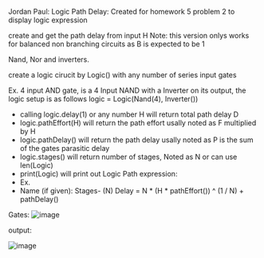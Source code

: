 Jordan Paul:
Logic Path Delay: Created for homework 5 problem 2 to display logic expression

create and get the path delay from input H
Note: this version onlys works for balanced non branching circuits as B is expected to be 1

Nand, Nor and inverters.

create a logic cirucit by Logic() with any number of series input gates

Ex. 4 input AND gate, is a 4 Input NAND with a Inverter on its output, the logic setup is as follows
logic = Logic(Nand(4), Inverter()) 

- calling logic.delay(1) or any number H will return total path delay D
- logic.pathEffort(H) will return the path effort usally noted as F multiplied by H
- logic.pathDelay() will return the path delay usally noted as P is the sum of the gates parasitic delay
- logic.stages() will return number of stages, Noted as N or can use len(Logic)
- print(Logic) will print out Logic Path expression: 
-  Ex.
-  Name (if given):  Stages- (N)   Delay = N * (H * pathEffort()) ^ (1 / N) + pathDelay()

Gates:
![image](https://github.com/jordanpaul98/homeworkProblems/assets/147276895/ca5d6750-bcc1-403f-a0a3-f5fdc09680fa)


output:

![image](https://github.com/jordanpaul98/homeworkProblems/assets/147276895/848034c4-ff66-444a-ab96-7a166580504a)

